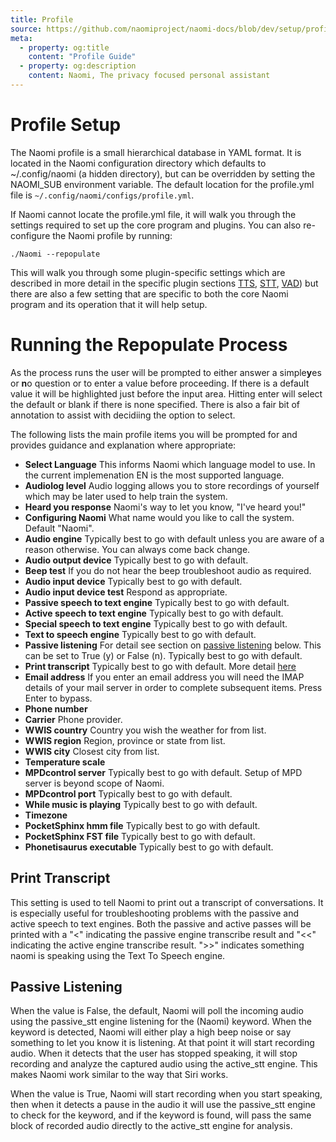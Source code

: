 ```yaml
---
title: Profile
source: https://github.com/naomiproject/naomi-docs/blob/dev/setup/profile.md
meta:
  - property: og:title
    content: "Profile Guide"
  - property: og:description
    content: Naomi, The privacy focused personal assistant
---
```


# Profile Setup

The Naomi profile is a small hierarchical database in YAML format. It is located in 
the Naomi configuration directory which defaults to ~/.config/naomi (a hidden directory), 
but can be overridden by setting the NAOMI_SUB environment variable. The default 
location for the profile.yml file is `~/.config/naomi/configs/profile.yml`.

If Naomi cannot locate the profile.yml file, it will walk you through the settings 
required to set up the core program and plugins. You can also re-configure the Naomi profile by 
running:
``` 
./Naomi --repopulate
```
This will walk you through some plugin-specific settings which are described in more detail in 
the specific plugin sections 
[TTS](./configuration/tts.html), 
[STT](./configuration/stt.html), 
[VAD](./configuration/vad.html)) but there are also a few setting that are specific to both the core 
Naomi program and its operation that it will help setup.

# Running the Repopulate Process

As the process runs the user will be prompted to either answer a simple**y**es or **n**o question 
or to enter a value before proceeding. If there is a default value it will be highlighted just 
before the input area. Hitting enter will select the default or blank if there is none specified.
There is also a fair bit of annotation to assist with decidiing the option to select.

The following lists the main profile items you will be prompted for and provides guidance and 
explanation where appropriate:

- **Select Language** This informs Naomi which language model to use. In the current implemenation
EN is the most supported language.
- **Audiolog level** Audio logging allows you to store recordings of yourself which may be later used
to help train the system.
- **Heard you response** Naomi's way to let you know, "I've heard you!"
- **Configuring Naomi** What name would you like to call the system. Default "Naomi".
- **Audio engine** Typically best to go with default unless you are aware of a reason otherwise. 
You can always come back change.
- **Audio output device** Typically best to go with default.
- **Beep test** If you do not hear the beep troubleshoot audio as required.
- **Audio input device** Typically best to go with default.
- **Audio input device test** Respond as appropriate.
- **Passive speech to text engine** Typically best to go with default.
- **Active speech to text engine** Typically best to go with default.
- **Special speech to text engine** Typically best to go with default.
- **Text to speech engine** Typically best to go with default.
- **Passive listening** For detail see section on [passive listening](#passive-listening) below. 
This can be set to True (y) or False (n). Typically best to go with default.
- **Print transcript** Typically best to go with default. More detail [here](#print-transcript)
- **Email address** If you enter an email address you will need the IMAP details of your 
mail server in order to complete subsequent items. Press Enter to bypass.
- **Phone number** 
- **Carrier** Phone provider.
- **WWIS country** Country you wish the weather for from list.
- **WWIS region** Region, province or state from list.
- **WWIS city** Closest city from list.
- **Temperature scale** 
- **MPDcontrol server** Typically best to go with default. Setup of MPD server is beyond scope of Naomi.
- **MPDcontrol port** Typically best to go with default.
- **While music is playing** Typically best to go with default.
- **Timezone**
- **PocketSphinx hmm file** Typically best to go with default.
- **PocketSphinx FST file** Typically best to go with default.
- **Phonetisaurus executable** Typically best to go with default.

## Print Transcript
This setting is used to tell Naomi to print out a transcript of conversations. It is especially 
useful for troubleshooting problems with the passive and active speech to text engines. Both 
the passive and active passes will be printed with a "<" indicating the passive engine transcribe 
result and "<<" indicating the active engine transcribe result. ">>" indicates something naomi 
is speaking using the Text To Speech engine.

## Passive Listening

When the value is False, 
the default, Naomi will poll the incoming audio using the passive_stt engine listening 
for the (Naomi) keyword. When the keyword is detected, Naomi will either play a high beep 
noise or say something to let you know it is listening. At that point it will start 
recording audio. When it detects that the user has stopped speaking, it will stop 
recording and analyze the captured audio using the active_stt engine. This makes Naomi 
work similar to the way that Siri works.

When the value is True, Naomi will start recording when you start speaking, then 
when it detects a pause in the audio it will use the passive_stt engine to check 
for the keyword, and if the keyword is found, will pass the same block of recorded 
audio directly to the active_stt engine for analysis.


<DocPreviousVersions/>
<EditPageLink/>
